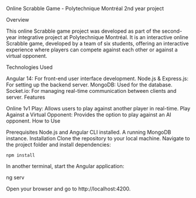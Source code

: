 Online Scrabble Game - Polytechnique Montréal 2nd year project 

Overview

This online Scrabble game project was developed as part of the second-year integrative project at Polytechnique Montréal. It is an interactive online Scrabble game, developed by a team of six students, offering an interactive experience where players can compete against each other or against a virtual opponent.

Technologies Used

Angular 14: For front-end user interface development.
Node.js & Express.js: For setting up the backend server.
MongoDB: Used for the database.
Socket.io: For managing real-time communication between clients and server.
Features

Online 1v1 Play: Allows users to play against another player in real-time.
Play Against a Virtual Opponent: Provides the option to play against an AI opponent.
How to Use

Prerequisites
Node.js and Angular CLI installed.
A running MongoDB instance.
Installation
Clone the repository to your local machine.
Navigate to the project folder and install dependencies:

    npm install
    
In another terminal, start the Angular application:

   ng serv 

Open your browser and go to http://localhost:4200.




